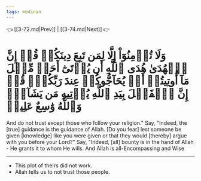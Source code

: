 ```yaml
---
tags: medinan
---
```


👈 [[3-72.md|Prev]] | [[3-74.md|Next]] 👉

# وَلَا تُؤۡمِنُوٓاْ إِلَّا لِمَن تَبِعَ دِينَكُمۡ قُلۡ إِنَّ ٱلۡهُدَىٰ هُدَى ٱللَّهِ أَن يُؤۡتَىٰٓ أَحَدٞ مِّثۡلَ مَآ أُوتِيتُمۡ أَوۡ يُحَآجُّوكُمۡ عِندَ رَبِّكُمۡۗ قُلۡ إِنَّ ٱلۡفَضۡلَ بِيَدِ ٱللَّهِ يُؤۡتِيهِ مَن يَشَآءُۗ وَٱللَّهُ وَٰسِعٌ عَلِيمٞ

And do not trust except those who follow your religion." Say, "Indeed, the [true] guidance is the guidance of Allah. [Do you fear] lest someone be given [knowledge] like you were given or that they would [thereby] argue with you before your Lord?" Say, "Indeed, [all] bounty is in the hand of Allah - He grants it to whom He wills. And Allah is all-Encompassing and Wise

---
- This plot of theirs did not work.
- Allah tells us to not trust those people.
